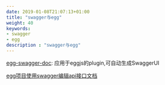 ```yaml
---
date: 2019-01-08T21:07:13+01:00
title: "swagger与egg"
weight: 40
keywords:
- swagger
- egg
description : "swagger与egg"
---
```



[egg-swagger-doc](https://github.com/Ysj291823/egg-swagger-doc): 应用于eggjs的plugin,可自动生成SwaggerUI

[egg项目使用swagger编辑api接口文档](https://blog.csdn.net/qq_39081974/article/details/90717766)